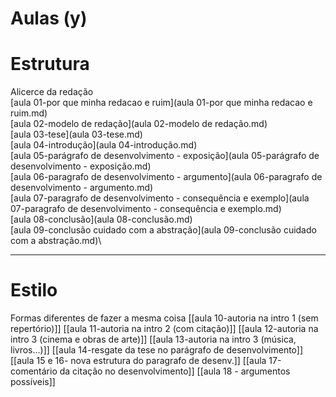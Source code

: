 # Aulas (y)
# Estrutura
Alicerce da redação \
[aula 01-por que minha redacao e ruim](aula 01-por que minha redacao e ruim.md)\
[aula 02-modelo de redação](aula 02-modelo de redação.md)\
[aula 03-tese](aula 03-tese.md)\
[aula 04-introdução](aula 04-introdução.md)\
[aula 05-parágrafo de desenvolvimento - exposição](aula 05-parágrafo de desenvolvimento - exposição.md)\
[aula 06-paragrafo de desenvolvimento - argumento](aula 06-paragrafo de desenvolvimento - argumento.md)\
[aula 07-paragrafo de desenvolvimento - consequência e exemplo](aula 07-paragrafo de desenvolvimento - consequência e exemplo.md)\
[aula 08-conclusão](aula 08-conclusão.md)\
[aula 09-conclusão cuidado com a abstração](aula 09-conclusão cuidado com a abstração.md)\

----

# Estilo 
Formas diferentes de fazer a mesma coisa 
[[aula 10-autoria na intro 1 (sem repertório)]]
[[aula 11-autoria na intro 2 (com citação)]]
[[aula 12-autoria na intro 3 (cinema e obras de arte)]]
[[aula 13-autoria na intro 3 (música, livros...)]]
[[aula 14-resgate da tese no parágrafo de desenvolvimento]]
[[aula 15 e 16- nova estrutura do paragrafo de desenv.]]
[[aula 17-comentário da citação no desenvolvimento]]
[[aula 18 - argumentos possíveis]]
